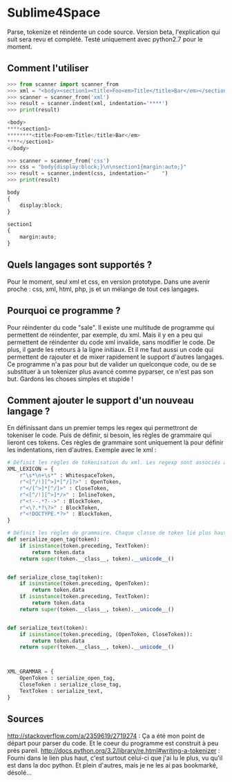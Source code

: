Sublime4Space
=============

Parse, tokenize et réindente un code source. Version beta, l'explication qui suit sera revu et complété.
Testé uniquement avec python2.7 pour le moment.


Comment l'utiliser
------------------
```python
>>> from scanner import scanner_from
>>> xml = "<body><section1><title>Foo<em>Title</title>Bar</em></section1></body>"
>>> scanner = scanner_from('xml')
>>> result = scanner.indent(xml, indentation='****')
>>> print(result)

<body>
****<section1>
********<title>Foo<em>Title</title>Bar</em>
****</section1>
</body>

>>> scanner = scanner_from('css')
>>> css = "body{display:block;}\n\nsection1{margin:auto;}"
>>> result = scanner.indent(css, indentation="    ")
>>> print(result)

body
{
    display:block;
}

section1
{
    margin:auto;
}
```


Quels langages sont supportés ?
-------------------------------
Pour le moment, seul xml et css, en version prototype. Dans une avenir proche : css, xml, html, php, js et un mélange de tout ces langages.



Pourquoi ce programme ?
-----------------------
Pour réindenter du code "sale". Il existe une multitude de programme qui permettent de réindenter, par exemple, du xml. Mais il y en a peu qui permettent de réindenter du code xml invalide, sans modifier le code. De plus, il garde les retours à la ligne initiaux.
Et il me faut aussi un code qui permettent de rajouter et de mixer rapidement le support d'autres langages.
Ce programme n'a pas pour but de valider un quelconque code, ou de se substituer à un tokenizer plus avancé comme pyparser, ce n'est pas son but. Gardons les choses simples et stupide !



Comment ajouter le support d'un nouveau langage ?
-------------------------------------------------
En définissant dans un premier temps les regex qui permettront de tokeniser le code. Puis de définir, si besoin, les règles de grammaire qui lieront ces tokens. Ces règles de grammaire sont uniquement là pour définir les indentations, rien d'autres.
Exemple avec le xml : 
```python
# Définit les règles de tokenisation du xml. Les regexp sont associés à des classes de token.
XML_LEXICON = {
    r"\s*\n+\s*" : WhitespaceToken,
    r"<[^/!][^>]*[^/]?>" : OpenToken,
    r"</[^>]*[^/]>" : CloseToken,
    r"<[^/!][^>]*/>" : InlineToken,
    r"<!--.*?-->" : BlockToken,
    r"<\?.*?\?>" : BlockToken,
    r"<!DOCTYPE.*?>" : BlockToken,
}

# Définit les règles de grammaire. Chaque classe de token lié plus haut est associé à une fonction qui permettra son indentation. L'API est pour le moment un peu en chantier, les appels à __unicode__ risque de disparaitre.
def serialize_open_tag(token):
    if isinstance(token.preceding, TextToken):
        return token.data
    return super(token.__class__, token).__unicode__()


def serialize_close_tag(token):
    if isinstance(token.preceding, OpenToken):
        return token.data
    if isinstance(token.preceding, TextToken):
        return token.data
    return super(token.__class__, token).__unicode__()


def serialize_text(token):
    if isinstance(token.preceding, (OpenToken, CloseToken)):
        return token.data
    return super(token.__class__, token).__unicode__()



XML_GRAMMAR = {
    OpenToken : serialize_open_tag,
    CloseToken : serialize_close_tag,
    TextToken : serialize_text,
}
```



Sources
-------
http://stackoverflow.com/a/2359619/2719274 : Ça a été mon point de départ pour parser du code. Et le coeur du programme est construit à peu près pareil.
http://docs.python.org/3.2/library/re.html#writing-a-tokenizer : Fourni dans le lien plus haut, c'est surtout celui-ci que j'ai lu le plus, vu qu'il est dans la doc python.
Et plein d'autres, mais je ne les ai pas bookmarké, désolé...

